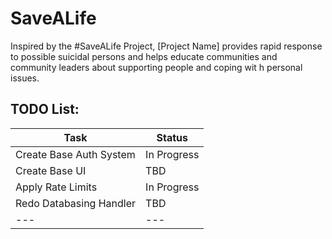 # SaveALife
Inspired by the #SaveALife Project, [Project Name] provides rapid response to possible suicidal persons and helps educate communities and community leaders about supporting people and coping wit h personal issues.

## TODO List:
<!-- We Put It Into A Table For Readability-->
| Task | Status |
| --- | --- |
| Create Base Auth System | In Progress |
| Create Base UI | TBD |
| Apply Rate Limits | In Progress |
| Redo Databasing Handler | TBD |
| --- | --- |